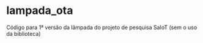 # lampada_ota
 Código para 1ª versão da lâmpada do projeto de pesquisa SaIoT (sem o uso da biblioteca)
